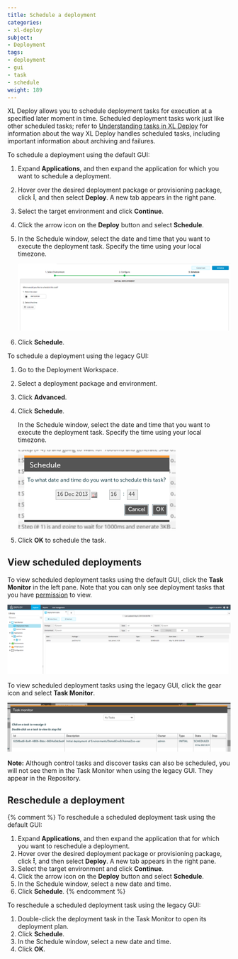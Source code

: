```yaml
---
title: Schedule a deployment
categories:
- xl-deploy
subject:
- Deployment
tags:
- deployment
- gui
- task
- schedule
weight: 189
---
```


XL Deploy allows you to schedule deployment tasks for execution at a specified later moment in time. Scheduled deployment tasks work just like other scheduled tasks; refer to [Understanding tasks in XL Deploy](https://docs.xebialabs.com/xl-deploy/concept/understanding-tasks-in-xl-deploy.html#scheduling-tasks) for information about the way XL Deploy handles scheduled tasks, including important information about archiving and failures.

To schedule a deployment using the default GUI:

1. Expand **Applications**, and then expand the application for which you want to schedule a deployment.
1. Hover over the desired deployment package or provisioning package, click ![Explorer action menu](/images/menu_three_dots.png), and then select **Deploy**. A new tab appears in the right pane.
1. Select the target environment and click **Continue**.
1. Click the arrow icon on the **Deploy** button and select **Schedule**.
1. In the Schedule window, select the date and time that you want to execute the deployment task. Specify the time using your local timezone.

    ![Schedule Window](images/schedule-window-html-ui.png)

1. Click **Schedule**.

To schedule a deployment using the legacy GUI:

1. Go to the Deployment Workspace.
1. Select a deployment package and environment.
1. Click **Advanced**.
1. Click **Schedule**.

    In the Schedule window, select the date and time that you want to execute the deployment task. Specify the time using your local timezone.

    ![Schedule Window](images/schedule-window.png)

1. Click **OK** to schedule the task.

## View scheduled deployments

To view scheduled deployment tasks using the default GUI, click the **Task Monitor** in the left pane. Note that you can only see deployment tasks that you have [permission](/xl-deploy/concept/overview-of-security-in-xl-deploy.html#permissions) to view.

![Schedule Task Monitor](images/schedule-task-monitor-html-ui.png)

To view scheduled deployment tasks using the legacy GUI, click the gear icon and select **Task Monitor**.

![Schedule Task Monitor](images/schedule-task-monitor.png)

**Note:** Although control tasks and discover tasks can also be scheduled, you will not see them in the Task Monitor when using the legacy GUI. They appear in the Repository.

## Reschedule a deployment

{% comment %}
To reschedule a scheduled deployment task using the default GUI:

1. Expand **Applications**, and then expand the application that for which you want to reschedule a deployment.
1. Hover over the desired deployment package or provisioning package, click ![Explorer action menu](/images/menu_three_dots.png), and then select **Deploy**. A new tab appears in the right pane.
1. Select the target environment and click **Continue**.
1. Click the arrow icon on the **Deploy** button and select **Schedule**.
1. In the Schedule window, select a new date and time.
1. Click **Schedule**.
{% endcomment %}

To reschedule a scheduled deployment task using the legacy GUI:

1. Double-click the deployment task in the Task Monitor to open its deployment plan.
1. Click **Schedule**.
1. In the Schedule window, select a new date and time.
1. Click **OK**.
